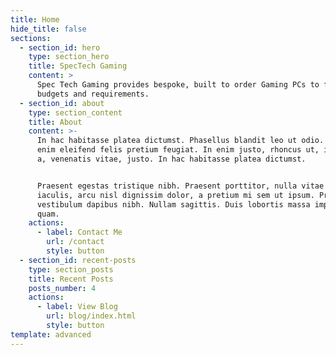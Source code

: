 ```yaml
---
title: Home
hide_title: false
sections:
  - section_id: hero
    type: section_hero
    title: SpecTech Gaming
    content: >
      Spec Tech Gaming provides bespoke, built to order Gaming PCs to fit all
      budgets and requirements.
  - section_id: about
    type: section_content
    title: About
    content: >-
      In hac habitasse platea dictumst. Phasellus blandit leo ut odio. Ut non
      enim eleifend felis pretium feugiat. In enim justo, rhoncus ut, imperdiet
      a, venenatis vitae, justo. In hac habitasse platea dictumst.


      Praesent egestas tristique nibh. Praesent porttitor, nulla vitae posuere
      iaculis, arcu nisl dignissim dolor, a pretium mi sem ut ipsum. Praesent
      vestibulum dapibus nibh. Nullam sagittis. Duis lobortis massa imperdiet
      quam.
    actions:
      - label: Contact Me
        url: /contact
        style: button
  - section_id: recent-posts
    type: section_posts
    title: Recent Posts
    posts_number: 4
    actions:
      - label: View Blog
        url: blog/index.html
        style: button
template: advanced
---
```

